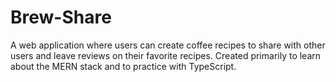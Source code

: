 # Brew-Share
A web application where users can create coffee recipes to share with other users and leave reviews on their favorite recipes.
Created primarily to learn about the MERN stack and to practice with TypeScript.
